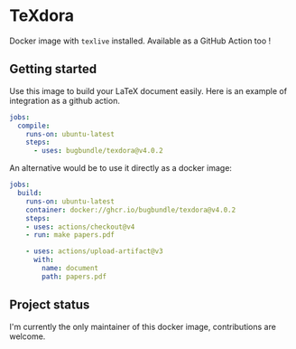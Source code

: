 # TeXdora

Docker image with `texlive` installed.
Available as a GitHub Action too !

## Getting started

Use this image to build your LaTeX document easily. Here is an example of integration as a github action.

<!-- x-release-please-start-version -->
```yaml
jobs:
  compile:
    runs-on: ubuntu-latest
    steps:
      - uses: bugbundle/texdora@v4.0.2
```

An alternative would be to use it directly as a docker image:

```yaml
jobs:
  build:
    runs-on: ubuntu-latest
    container: docker://ghcr.io/bugbundle/texdora@v4.0.2
    steps:
    - uses: actions/checkout@v4
    - run: make papers.pdf

    - uses: actions/upload-artifact@v3
      with:
        name: document
        path: papers.pdf
```

<!-- x-release-please-end -->

## Project status

I'm currently the only maintainer of this docker image, contributions are welcome.
